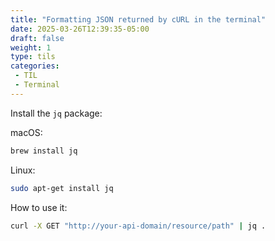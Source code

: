 ```yaml
---
title: "Formatting JSON returned by cURL in the terminal"
date: 2025-03-26T12:39:35-05:00
draft: false
weight: 1
type: tils
categories:
 - TIL
 - Terminal
---
```


Install the `jq` package:

macOS:
```bash
brew install jq
```

Linux:
```bash
sudo apt-get install jq
```

How to use it:

```bash
curl -X GET "http://your-api-domain/resource/path" | jq .
```